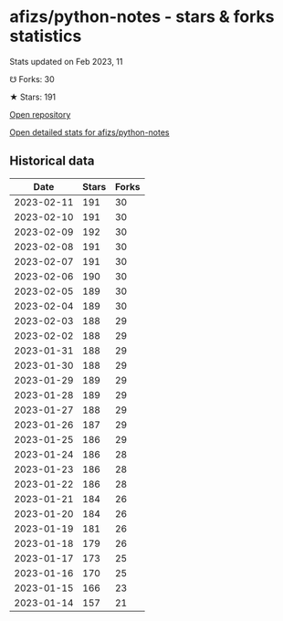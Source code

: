 # afizs/python-notes - stars & forks statistics

Stats updated on Feb 2023, 11

☋ Forks: 30

★ Stars: 191

[Open repository](https://github.com/afizs/python-notes)

[Open detailed stats for afizs/python-notes](https://reviewgithub.com/rep/afizs/python-notes)

## Historical data
| Date | Stars | Forks |
|------|-------|-------|
| 2023-02-11 | 191 | 30 | 
| 2023-02-10 | 191 | 30 | 
| 2023-02-09 | 192 | 30 | 
| 2023-02-08 | 191 | 30 | 
| 2023-02-07 | 191 | 30 | 
| 2023-02-06 | 190 | 30 | 
| 2023-02-05 | 189 | 30 | 
| 2023-02-04 | 189 | 30 | 
| 2023-02-03 | 188 | 29 | 
| 2023-02-02 | 188 | 29 | 
| 2023-01-31 | 188 | 29 | 
| 2023-01-30 | 188 | 29 | 
| 2023-01-29 | 189 | 29 | 
| 2023-01-28 | 189 | 29 | 
| 2023-01-27 | 188 | 29 | 
| 2023-01-26 | 187 | 29 | 
| 2023-01-25 | 186 | 29 | 
| 2023-01-24 | 186 | 28 | 
| 2023-01-23 | 186 | 28 | 
| 2023-01-22 | 186 | 28 | 
| 2023-01-21 | 184 | 26 | 
| 2023-01-20 | 184 | 26 | 
| 2023-01-19 | 181 | 26 | 
| 2023-01-18 | 179 | 26 | 
| 2023-01-17 | 173 | 25 | 
| 2023-01-16 | 170 | 25 | 
| 2023-01-15 | 166 | 23 | 
| 2023-01-14 | 157 | 21 | 

